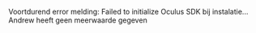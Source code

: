 Voortdurend error melding: Failed to initialize Oculus SDK bij instalatie...
Andrew heeft geen meerwaarde gegeven

